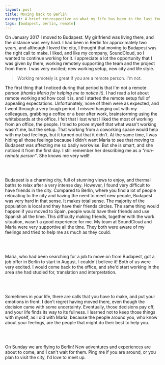 ```yaml
---
layout: post
title: Moving back to Berlin
excerpt: A brief retrospective on what my life has been in the last few months and my thougts on my move to Berlin.
tags: [budapest, berlin, remote]
---
```


On January 2017 I moved to Budapest. My girlfriend was living there, and the distance was very hard. I had been in Berlin for approximately two years, and although I loved the city, I thought that moving to Budapest was the right call to make. I liked, and like my company, SoundCloud, so I wanted to continue working for it. I appreciate a lot the opportunity that I was given by them, working remotely supporting the team and the project from there. I was very excited; new working setup, new city and life style.

> Working remotely is great if you are a remote person. I'm not.

The first thing that I noticed during that period is that I'm not a remote person *(thanks Maria for helping me to notice it)*. I had read a lot about remote working and how cool it is, and I started the remote setup full of appealing expectations. Unfortunately, none of them were as expected, and I went through a very tough period. I missed hanging out with my colleagues, grabbing a coffee or a beer after work, brainstorming using the whiteboards at the office. I felt that I lost what I liked the most of working from an office, the people. I tried to prove myself that what wasn't working wasn't me, but the setup. That working from a coworking space would help with my bad feelings, but it turned out that it didn't. At the same time, I was hiding all those feelings because I didn't want Maria to see that moving to Budapest was affecting me so badly workwise. But she is smart, and she noticed it from the first day. I still remember her describing me as a *"non-remote person"*. She knows me very well!

<br><br>

Budapest is a charming city, full of stunning views to enjoy, and thermal baths to relax after a very intense day. However, I found very difficult to have friends in the city. Compared to Berlin, where you find a lot of people relocating to the city and having the need to meet new people, Budapest was very hard in that sense. It makes total sense. The majority of the population is local and they have their friends circles. The same thing would happen if you moved to Spain, people would have their friends and use Spanish all the time. This difficulty making friends, together with the work situation, wasn't a good experience for me. My team at SoundCloud and Maria were very supportive all the time. They both were aware of my feelings and tried to help me as much as they could. 

<br><br>

Maria, who had been searching for a job to move on from Budapest, got a job offer in Berlin to start in August. I couldn't believe it! Both of us were very excited. I would come back to the office, and she'd start working in the area she had studied for, translation and interpretation.

<br><br>

Sometimes in your life, there are calls that you have to make, and put your emotions in front. I don't regret having moved there, even though the decision came with some uncertainty. Eventually, those decisions pay off, and your life finds its way to its fullness. I learned not to keep those things with myself, as I did with Maria, because the people around you, who know about your feelings, are the people that might do their best to help you.

<br><br>

On Sunday we are flying to Berlin! New adventures and experiences are about to come, and I can't wait for them. Ping me if you are around, or you plan to visit the city, I'd love to meet up.